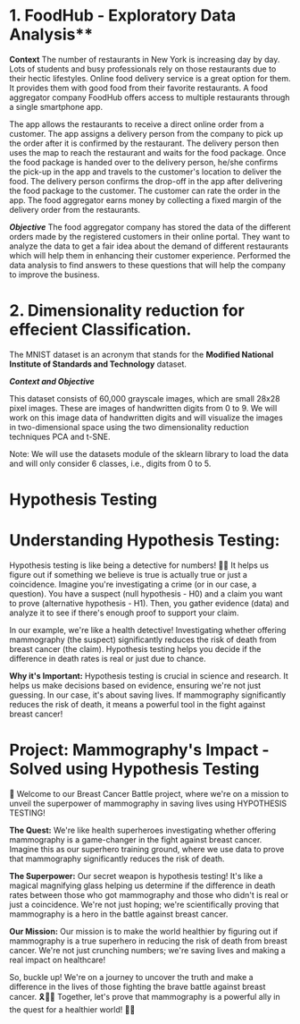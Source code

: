 # 1. FoodHub - Exploratory Data Analysis**
**Context**
The number of restaurants in New York is increasing day by day. Lots of students and busy professionals rely on those restaurants due to their hectic lifestyles. Online food delivery service is a great option for them. It provides them with good food from their favorite restaurants. A food aggregator company FoodHub offers access to multiple restaurants through a single smartphone app.

The app allows the restaurants to receive a direct online order from a customer. The app assigns a delivery person from the company to pick up the order after it is confirmed by the restaurant. The delivery person then uses the map to reach the restaurant and waits for the food package. Once the food package is handed over to the delivery person, he/she confirms the pick-up in the app and travels to the customer's location to deliver the food. The delivery person confirms the drop-off in the app after delivering the food package to the customer. The customer can rate the order in the app. The food aggregator earns money by collecting a fixed margin of the delivery order from the restaurants.

***Objective***
The food aggregator company has stored the data of the different orders made by the registered customers in their online portal. They want to analyze the data to get a fair idea about the demand of different restaurants which will help them in enhancing their customer experience. Performed the data analysis to find answers to these questions that will help the company to improve the business.

# 2. Dimensionality reduction for effecient Classification.


The MNIST dataset is an acronym that stands for the **Modified National Institute of Standards and Technology** dataset.

***Context and Objective*** 

This dataset consists of 60,000 grayscale images, which are small 28x28 pixel images.
These are images of handwritten digits from 0 to 9. We will work on this image data of handwritten digits and will visualize the images in two-dimensional space using the two dimensionality reduction techniques PCA and t-SNE.

Note: We will use the datasets module of the sklearn library to load the data and will only consider 6 classes, i.e., digits from 0 to 5.


# Hypothesis Testing



# Understanding Hypothesis Testing:

Hypothesis testing is like being a detective for numbers! 🕵️‍♂️ It helps us figure out if something we believe is true is actually true or just a coincidence. Imagine you're investigating a crime (or in our case, a question). You have a suspect (null hypothesis - H0) and a claim you want to prove (alternative hypothesis - H1). Then, you gather evidence (data) and analyze it to see if there's enough proof to support your claim.

In our example, we're like a health detective! Investigating whether offering mammography (the suspect) significantly reduces the risk of death from breast cancer (the claim). Hypothesis testing helps you decide if the difference in death rates is real or just due to chance.

**Why it's Important:**
Hypothesis testing is crucial in science and research. It helps us make decisions based on evidence, ensuring we're not just guessing. In our case, it's about saving lives. If mammography significantly reduces the risk of death, it means a powerful tool in the fight against breast cancer!

# Project: Mammography's Impact - Solved using Hypothesis Testing

🌸 Welcome to our Breast Cancer Battle project, where we're on a mission to unveil the superpower of mammography in saving lives using HYPOTHESIS TESTING!

**The Quest:**
We're like health superheroes investigating whether offering mammography is a game-changer in the fight against breast cancer. Imagine this as our superhero training ground, where we use data to prove that mammography significantly reduces the risk of death.

**The Superpower:**
Our secret weapon is hypothesis testing! It's like a magical magnifying glass helping us determine if the difference in death rates between those who got mammography and those who didn't is real or just a coincidence. We're not just hoping; we're scientifically proving that mammography is a hero in the battle against breast cancer.

**Our Mission:**
Our mission is to make the world healthier by figuring out if mammography is a true superhero in reducing the risk of death from breast cancer. We're not just crunching numbers; we're saving lives and making a real impact on healthcare!

So, buckle up! We're on a journey to uncover the truth and make a difference in the lives of those fighting the brave battle against breast cancer. 🎗️🦸‍♀️ Together, let's prove that mammography is a powerful ally in the quest for a healthier world! 🌟💕
